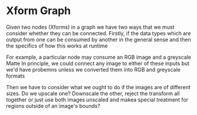 # Xform Graph
Given two nodes (Xforms) in a graph we have two ways that we must consider whether they can be connected.
Firstly, if the data types which are output from one can be consumed by another in the general sense and then
the specifics of how this works at runtime

For example, a particular node may consume an RGB image and a greyscale Matte
In principle, we could connect any image to either of these inputs but we'd have probemns unless
we converted them into RGB and greyscale formats

Then we have to consider what we ought to do if the images are of different sizes. Do we upscale one? Downscale the other, reject the transform all together or just use both images unscaled and makea special treatment for regions outside of an image's bounds?


